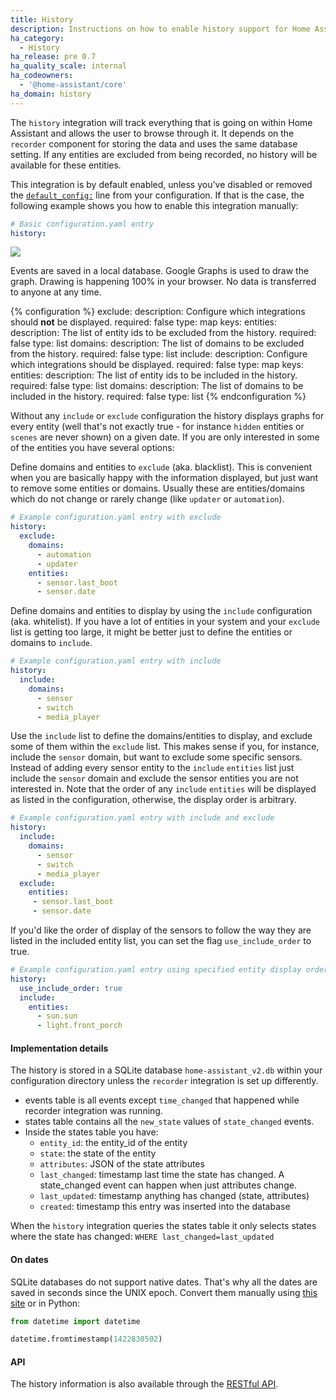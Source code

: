 ```yaml
---
title: History
description: Instructions on how to enable history support for Home Assistant.
ha_category:
  - History
ha_release: pre 0.7
ha_quality_scale: internal
ha_codeowners:
  - '@home-assistant/core'
ha_domain: history
---
```


The `history` integration will track everything that is going on within Home
Assistant and allows the user to browse through it. It depends on the `recorder`
component for storing the data and uses the same database setting.
If any entities are excluded from being recorded,
no history will be available for these entities.

This integration is by default enabled, unless you've disabled or removed the [`default_config:`](https://www.home-assistant.io/integrations/default_config/) line from your configuration. If that is the case, the following example shows you how to enable this integration manually:

```yaml
# Basic configuration.yaml entry
history:
```

<p class='img'>
  <a href='{{site_root}}/images/screenshots/component_history_24h.png'>
    <img src='{{site_root}}/images/screenshots/component_history_24h.png' />
  </a>
</p>

<div class='note'>
Events are saved in a local database. Google Graphs is used to draw the graph.
Drawing is happening 100% in your browser. No data is transferred to anyone at any time.
</div>

{% configuration %}
exclude:
  description: Configure which integrations should **not** be displayed.
  required: false
  type: map
  keys:
    entities:
      description: The list of entity ids to be excluded from the history.
      required: false
      type: list
    domains:
      description: The list of domains to be excluded from the history.
      required: false
      type: list
include:
  description: Configure which integrations should be displayed.
  required: false
  type: map
  keys:
    entities:
      description: The list of entity ids to be included in the history.
      required: false
      type: list
    domains:
      description: The list of domains to be included in the history.
      required: false
      type: list
{% endconfiguration %}

Without any `include` or `exclude` configuration the history displays graphs for
 every entity (well that's not exactly true - for instance `hidden` entities or
 `scenes` are never shown) on a given date. If you are only interested in some
 of the entities you have several options:

Define domains and entities to `exclude` (aka. blacklist). This is convenient
when you are basically happy with the information displayed, but just want to
remove some entities or domains. Usually these are entities/domains which do not
change or rarely change (like `updater` or `automation`).

```yaml
# Example configuration.yaml entry with exclude
history:
  exclude:
    domains:
      - automation
      - updater
    entities:
      - sensor.last_boot
      - sensor.date
```

Define domains and entities to display by using the `include` configuration
(aka. whitelist). If you have a lot of entities in your system and your
`exclude` list is getting too large, it might be better just to define the
entities or domains to `include`.

```yaml
# Example configuration.yaml entry with include
history:
  include:
    domains:
      - sensor
      - switch
      - media_player
```

Use the `include` list to define the domains/entities to display, and exclude
some of them within the `exclude` list. This makes sense if you, for instance,
include the `sensor` domain, but want to exclude some specific sensors. Instead
of adding every sensor entity to the `include` `entities` list just include the
`sensor` domain and exclude the sensor entities you are not interested in.
Note that the order of any `include` `entities` will be displayed as listed in
the configuration, otherwise, the display order is arbitrary.

```yaml
# Example configuration.yaml entry with include and exclude
history:
  include:
    domains:
      - sensor
      - switch
      - media_player
  exclude:
    entities:
     - sensor.last_boot
     - sensor.date
```

If you'd like the order of display of the sensors to follow the way they are
listed in the included entity list,
you can set the flag `use_include_order` to true.

```yaml
# Example configuration.yaml entry using specified entity display order
history:
  use_include_order: true
  include:
    entities:
      - sun.sun
      - light.front_porch
```

#### Implementation details

The history is stored in a SQLite database `home-assistant_v2.db` within your
configuration directory unless the `recorder` integration is set up differently.

 - events table is all events except `time_changed` that happened while recorder integration was running.
 - states table contains all the `new_state` values of `state_changed` events.
 - Inside the states table you have:
   - `entity_id`: the entity_id of the entity
   - `state`: the state of the entity
   - `attributes`: JSON of the state attributes
   - `last_changed`: timestamp last time the state has changed. A state_changed event can happen when just attributes change.
   - `last_updated`: timestamp anything has changed (state, attributes)
   - `created`: timestamp this entry was inserted into the database

When the `history` integration queries the states table it only selects states
where the state has changed: `WHERE last_changed=last_updated`

#### On dates

SQLite databases do not support native dates. That's why all the dates are saved
in seconds since the UNIX epoch. Convert them manually using
[this site](https://www.epochconverter.com/) or in Python:

```python
from datetime import datetime

datetime.fromtimestamp(1422830502)
```

#### API

The history information is also available through the
[RESTful API](/developers/rest_api/#get-apihistory).

